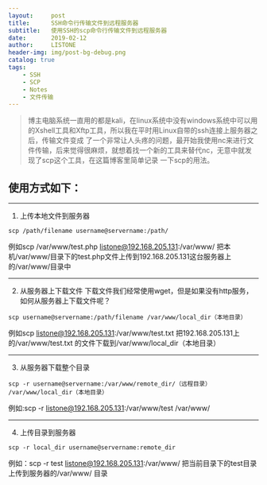 ```yaml
---
layout:     post
title:      SSH命令行传输文件到远程服务器
subtitle:   使用SSH的scp命令行传输文件到远程服务器
date:       2019-02-12
author:     LISTONE
header-img: img/post-bg-debug.png
catalog: true
tags:
    - SSH
    - SCP
    - Notes
    - 文件传输
---
```


> 博主电脑系统一直用的都是kali，在linux系统中没有windows系统中可以用的Xshell工具和Xftp工具，所以我在平时用Linux自带的ssh连接上服务器之后，传输文件变成
了一个非常让人头疼的问题，最开始我使用nc来进行文件传输，后来觉得很麻烦，就想着找一个新的工具来替代nc，无意中就发现了scp这个工具，在这篇博客里简单记录
一下scp的用法。

## 使用方式如下：

---

1. 上传本地文件到服务器
```
scp /path/filename username@servername:/path/
```
例如scp /var/www/test.php listone@192.168.205.131:/var/www/ 把本机/var/www/目录下的test.php文件上传到192.168.205.131这台服务器上的/var/www/目录中 

---

2. 从服务器上下载文件
下载文件我们经常使用wget，但是如果没有http服务，如何从服务器上下载文件呢？
```
scp username@servername:/path/filename /var/www/local_dir（本地目录）
```
例如scp listone@192.168.205.131:/var/www/test.txt 把192.168.205.131上的/var/www/test.txt 的文件下载到/var/www/local_dir（本地目录）  

---

3. 从服务器下载整个目录
```
scp -r username@servername:/var/www/remote_dir/（远程目录） /var/www/local_dir（本地目录）
```
例如:scp -r listone@192.168.205.131:/var/www/test /var/www/  

---

4. 上传目录到服务器
```
scp -r local_dir username@servername:remote_dir
```
例如：scp -r test listone@192.168.205.131:/var/www/ 把当前目录下的test目录上传到服务器的/var/www/ 目录
